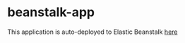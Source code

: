 # beanstalk-app
This application is auto-deployed to Elastic Beanstalk [here](http://beanstalkapp-dev.eba-c9ykhfs9.us-east-2.elasticbeanstalk.com/)